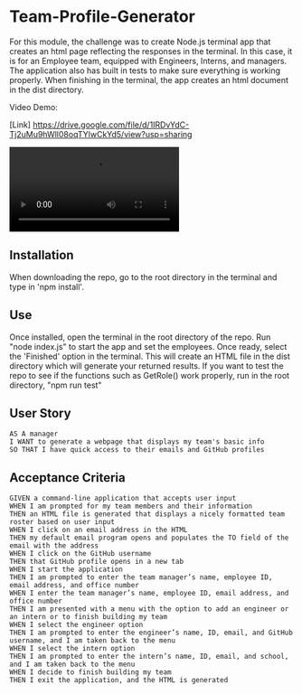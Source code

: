 # Team-Profile-Generator

For this module, the challenge was to create Node.js terminal app that creates an html page reflecting the responses in the terminal. In this case, it is for an Employee team, equipped with Engineers, Interns, and managers. The application also has built in tests to make sure everything is working properly. When finishing in the terminal, the app creates an html document in the dist directory.

Video Demo:

[Link] https://drive.google.com/file/d/1IRDvYdC-Tj2uMu9hWll08oqTYlwCkYd5/view?usp=sharing

![Demo](/assets/TeamProfileGeneratorDemo.mp4)

## Installation
When downloading the repo, go to the root directory in the terminal and type in 'npm install'.

## Use
Once installed, open the terminal in the root directory of the repo. Run "node index.js" to start the app and set the employees. Once ready, select the 'Finished' option in the terminal. This will create an HTML file in the dist directory which will generate your returned results. If you want to test the repo to see if the functions such as GetRole() work properly, run in the root directory, "npm run test" 

## User Story
```
AS A manager
I WANT to generate a webpage that displays my team's basic info
SO THAT I have quick access to their emails and GitHub profiles
```

## Acceptance Criteria

```
GIVEN a command-line application that accepts user input
WHEN I am prompted for my team members and their information
THEN an HTML file is generated that displays a nicely formatted team roster based on user input
WHEN I click on an email address in the HTML
THEN my default email program opens and populates the TO field of the email with the address
WHEN I click on the GitHub username
THEN that GitHub profile opens in a new tab
WHEN I start the application
THEN I am prompted to enter the team manager’s name, employee ID, email address, and office number
WHEN I enter the team manager’s name, employee ID, email address, and office number
THEN I am presented with a menu with the option to add an engineer or an intern or to finish building my team
WHEN I select the engineer option
THEN I am prompted to enter the engineer’s name, ID, email, and GitHub username, and I am taken back to the menu
WHEN I select the intern option
THEN I am prompted to enter the intern’s name, ID, email, and school, and I am taken back to the menu
WHEN I decide to finish building my team
THEN I exit the application, and the HTML is generated
```
